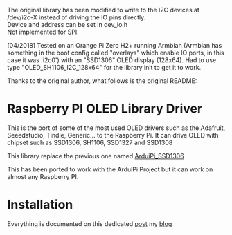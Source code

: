 The original library has been modified to write to the I2C devices at /dev/i2c-X
instead of driving the IO pins directly.  
Device and address can be set in dev_io.h  
Not implemented for SPI.  

[04/2018] Tested on an Orange Pi Zero H2+ running Armbian
(Armbian has something in the boot config called "overlays" which enable IO ports, in this case it was 'i2c0')
with an "SSD1306" OLED display (128x64). Had to use type "OLED_SH1106_I2C_128x64" for the library init to get it to work.
  
Thanks to the original author, what follows is the original README:  
  

Raspberry PI OLED Library Driver
================================

This is the port of some of the most used OLED drivers such as the Adafruit, Seeedstudio, Tindie, Generic... to
the Raspberry Pi. It can drive OLED with chipset such as SSD1306, SH1106, SSD1327 and SSD1308

This library replace the previous one named [ArduiPi_SSD1306][1]

This has been ported to work with the ArduiPi Project but it can work on almost any Raspberry PI.


Installation
============

Everything is documented on this dedicated [post][2] my [blog][3]


[1]: https://github.com/hallard/ArduiPi_SSD1306
[2]: http://hallard.me/adafruit-oled-display-driver-for-pi/
[3]: https://hallard.me


